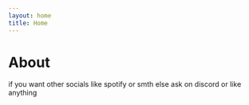 ```yaml
---
layout: home
title: Home
---
```


# About

if you want other socials like spotify or smth else ask on discord or like anything 



